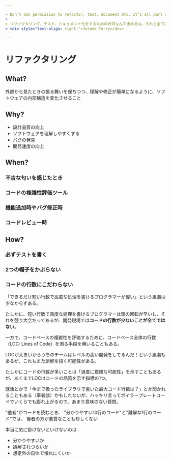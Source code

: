 ```yaml
---

> Don’t ask permission to refactor, test, document etc. It’s all part of ‘programming’. Don’t ask permission to do your job.
> 
> リファクタリング、テスト、ドキュメント化をするための許可なんて求めるな。それら全てはプログラミングの一部。自分の仕事をするための許可なんて求めるな。
> <div style="text-align: right;">Jerome Terry</div>

---
```


# リファクタリング
## What?
外部から見たときの振る舞いを保ちつつ、理解や修正が簡単になるように、ソフトウェアの内部構造を変化させること

## Why?
- 設計品質の向上
- ソフトウェアを理解しやすくする
- バグの発見
- 開発速度の向上
## When?
### 不吉な匂いを感じたとき
### コードの複雑性評価ツール
### 機能追加時やバグ修正時
### コードレビュー時
## How?
### 必ずテストを書く

### 2つの帽子をかぶらない

### コードの行数にこだわらない
「できるだけ短い行数で高度な処理を書けるプログラマーが偉い」という風潮は少なからずある。

たしかに、短い行数で高度な処理を書けるプログラマーは頭の回転が早いし、それを競う大会だってあるが、開発現場では**コードの行数が少ないことが全てではない**。

一方で、コードベースの複雑性を評価するために、コードベース全体の行数（LOC: Lines of Code）を測る手段を用いることもある。

LOCが大きいからうちのチームはレベルの高い開発をしてるんだ！という風潮もあるが、これもまた誤解を招く可能性がある。

たしかにコードの行数が多いことは「過度に複雑な可能性」を示すこともあるが、あくまでLOCはコードの品質を示す指標の1つ。

就活とかで「今まで扱ったライブラリで書いた最大コード行数は？」とか聞かれることもある（筆者談）かもしれないが、ハッキリ言ってボイラープレートコードでいくらでも膨れ上がるので、あまり意味のない質問。

"他者"がコードを読むとき、
"分かりやすい10行のコード"と"難解な1行のコード"では、
後者の方が悪質なことも珍しくない

本当に気に掛けないといけないのは
- 分かりやすいか
- 誤解されづらいか
- 想定外の自体で壊れにくいか

